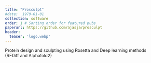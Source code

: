 ```yaml
---
title: "Prosculpt"
#date:  1970-01-01
collection: software
order: 1 # Sorting order for featured pubs
paperurl: https://github.com/ajasja/prosculpt
header:
  teaser: 'logo.webp'
---
```


Protein design and sculpting using Rosetta and Deep learning methods (RFDiff and Alphafold2)
